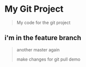 # My Git Project

> My code for the git project

## i'm in the feature branch

> another master again
> 
>make changes for git pull demo


